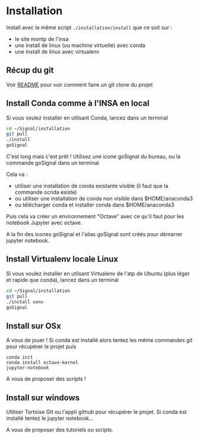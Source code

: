 # Installation

Install avec le même script ``./installation/install`` que ce soit sur :
   * le site montp de l'insa
   * une install de linux (ou machine virtuelle) avec conda
   * une install de linux avec virtualenv

## Récup du git
Voir [README](https://github.com/balaise31/Signal/blob/discret/README.md "README du Github") pour voir comment faire un git clone du projet
	
## Install Conda comme à l'INSA en local

Si vous voulez installer en utilsant Conda, lancez dans un terminal

```bash   
cd ~/Signal/installation
git pull
./install
goSignal
```
C'est long mais c'est prêt !
Utilisez une icone goSignal du bureau, ou la commande goSignal dans un terminal.

Cela va :

  * utiliser une installation de conda existante visible (il faut que la commande ocnda existe)
  * ou utiliser une installation de conda non visible dans $HOME/anaconda3
  * ou télécharger conda et installer conda dans $HOME/anaconda3

Puis cela va créer un environnement "Octave" avec ce qu'il faut pour les notebook Jupyter avec octave. 

A la fin des icones goSignal et l'alias goSignal sont créés pour démarrer jupyter notebook.

## Install Virtualenv locale Linux

Si vous voulez installer en utilsant Virtualenv de l'atp de Ubuntu (plus léger et rapide que conda), lancez dans un terminal

```bash
cd ~/Signal/installation
git pull
./install venv
goSignal
```
## Install sur OSx
 A vous de jouer !
 Si conda est installé alors tentez les même commandes git pour récupérer le projet puis 


    conda init
    conda install octave-kernel
    jupyter-notebook

A vous de proposer des scripts !

## Install sur windows
 Utiliser Tortoise GIt ou l'appli github pour récupérer le projet.
 Si conda est installé tentez le jupyter notebook...

A vous de proposer des tutoriels ou scripts.
